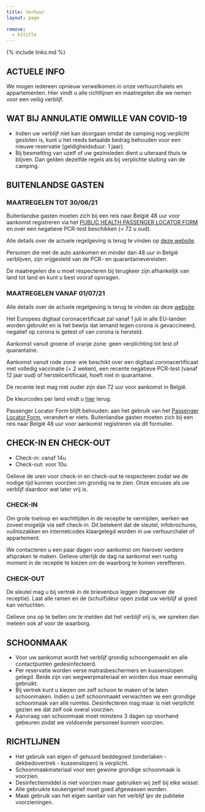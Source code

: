 ```yaml
---
title: Verhuur
layout: page
    
remove:
  - h1title
---
```


{% include links.md %}

## ACTUELE INFO

We mogen iedereen opnieuw verwelkomen in onze verhuurchalets en appartementen. Hier vindt u alle richtlijnen en maatregelen die we nemen voor een veilig verblijf.

## WAT BIJ ANNULATIE OMWILLE VAN COVID-19

* Indien uw verblijf niet kan doorgaan omdat de camping nog verplicht gesloten is, kunt u het reeds betaalde bedrag behouden voor een nieuwe reservatie (geldigheidsduur: 1 jaar). 
* Bij besmetting van uzelf of uw gezinsleden dient u uiteraard thuis te blijven. Dan gelden dezelfde regels als bij verplichte sluiting van de camping.



## BUITENLANDSE GASTEN
### MAATREGELEN TOT 30/06/21
Buitenlandse gasten moeten zich bij een reis naar België 48 uur voor aankomst  registreren via het [PUBLIC HEALTH PASSENGER LOCATOR FORM](https://travel.info-coronavirus.be/nl/public-health-passenger-locator-form) en over een negatieve PCR-test beschikken (< 72 u oud).

Alle details over de actuele regelgeving is terug te vinden op [deze website](https://www.info-coronavirus.be/nl/reizen/).

Personen die met de auto aankomen en minder dan 48 uur in België verblijven, zijn vrijgesteld van de PCR- en quarantainevereisten.

De maatregelen die u moet respecteren bij terugkeer zijn afhankelijk van land tot land en kunt u best vooraf opvragen.

### MAATREGELEN VANAF 01/07/21
Alle details over de actuele regelgeving is terug te vinden op deze [website](https://www.info-coronavirus.be/nl/reizen/).

Het Europees digitaal coronacertificaat zal vanaf 1 juli in alle EU-landen worden gebruikt en is het bewijs dat iemand tegen corona is gevaccineerd, negatief op corona is getest of van corona is hersteld.

Aankomst vanuit groene of oranje zone: geen verplichting tot test of quarantaine.

Aankomst vanuit rode zone: wie beschikt over een digitaal coronacertificaat met volledig vaccinatie (+ 2 weken), een recente negatieve PCR-test (vanaf 12 jaar oud) of herstelcertificaat, hoeft niet in quarantaine.

De recente test mag niet ouder zijn dan 72 uur voor aankomst in België.

De kleurcodes per land vindt u [hier](https://www.info-coronavirus.be/nl/kleurcodes-per-land/) terug. 

Passenger Locator Form blijft behouden: aan het gebruik van het [Passenger Locator Form](https://travel.info-coronavirus.be/nl/public-health-passenger-locator-form), verandert er niets.
Buitenlandse gasten moeten zich bij een reis naar België 48 uur voor aankomst registreren via dit formulier.

## CHECK-IN EN CHECK-OUT

* Check-in: vanaf 14u
* Check-out: voor 10u

Gelieve de uren voor check-in en check-out te respecteren zodat we de nodige tijd kunnen
voorzien om grondig na te zien. Onze excuses als uw verblijf daardoor wat later vrij is.


### CHECK-IN

Om grote toeloop en wachttijden in de receptie te vermijden, werken we zoveel mogelijk
via self check-in. Dit betekent dat de sleutel, infobrochures, vuilniszakken en internetcodes
klaargelegd worden in uw verhuurchalet of appartement.

We contacteren u een paar dagen voor aankomst om hierover verdere afspraken te maken.
Gelieve uiterlijk de dag na aankomst een rustig moment in de receptie te kiezen om de
waarborg te komen vereffenen.

### CHECK-OUT

De sleutel mag u bij vertrek in de brievenbus leggen (tegenover de receptie).
Laat alle ramen en de (schuif)deur open zodat uw verblijf al goed kan verluchten.

Gelieve ons op te bellen om te melden dat het verblijf vrij is, we spreken dan meteen ook af
voor de waarborg.

## SCHOONMAAK

* Voor uw aankomst wordt het verblijf grondig schoongemaakt en alle contactpunten
gedesinfecteerd.
* Per reservatie worden verse matrasbeschermers en kussenslopen gelegd. Beide zijn van
wegwerpmateriaal en worden dus maar eenmalig gebruikt.
* Bij vertrek kunt u kiezen om zelf schoon te maken of te laten schoonmaken. Indien u zelf
schoonmaakt verwachten we een grondige schoonmaak van alle ruimtes. Desinfecteren
mag maar is niet verplicht gezien we dat zelf ook overal voorzien.
* Aanvraag van schoonmaak moet minstens 3 dagen op voorhand gebeuren zodat we
voldoende personeel kunnen voorzien.


## RICHTLIJNEN

* Het gebruik van eigen of gehuurd beddegoed (onderlaken - dekbedovertrek -
kussenslopen) is verplicht.
* Schoonmaakmateriaal voor een gewone grondige schoonmaak is voorzien.
* Desinfectiemiddel is niet voorzien maar gebruiken wij zelf bij elke wissel.
* Alle gebruikte keukengerief moet goed afgewassen worden.
* Maak gebruik van het eigen sanitair van het verblijf ipv de publieke voorzieningen.
